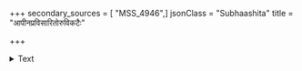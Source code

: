 +++
secondary_sources = [ "MSS_4946",]
jsonClass = "Subhaashita"
title = "आपीनप्रविसारितोरुविकटैः"

+++

<details><summary>Text</summary>

आपीनप्रविसारितोरुविकटैः पश्चार्धभागैर्गुरुर् वेल्लत्पीवरकम्बलालसरसद्गम्भीरघण्टाकुलः।  
ग्रामान्तेषु नवीनसस्यहरितेषूद्दामचन्द्रातप- स्मेरासु क्षणदासु धेनुधवलीवर्गः परिक्रामति॥
</details>
